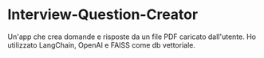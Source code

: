 # Interview-Question-Creator
Un'app che crea domande e risposte da un file PDF caricato dall'utente. Ho utilizzato LangChain, OpenAI e FAISS come db vettoriale.
